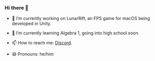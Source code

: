 ### Hi there 👋

- 🔭 I’m currently working on LunarRift, an FPS game for macOS being developed in Unity.

- 🌱 I’m currently learning Algebra 1, going into high school soon.
 
- 📫 How to reach me: [Discord](https://discordapp.com/users/463024798784815105/).

- 😄 Pronouns: he/him
